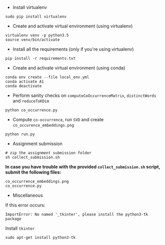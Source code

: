 - Install virtualenv
```
sudo pip install virtualenv 
```

- Create and activate virtual environment (using virtualenv)
```
virtualenv venv -p python3.5
source venv/bin/activate
```

- Install all the requirements (only if you're using virtualenv)
```
pip install -r requirements.txt
```

- Create and activate virtual environment (using conda)
```
conda env create --file local_env.yml
conda activate A1
conda deactivate
```

- Perform sanity checks on `computeCoOccurrenceMatrix`, `distinctWords` and `reduceToKDim`
```
python co_occurrence.py
```

- Compute `co-occurrence`, run `SVD` and create `co_occurence_embeddings.png`
```
python run.py
```

- Assignment submission
```
# zip the assignment submission folder
sh collect_submission.sh
```
**In case you have trouble with the provided `collect_submission.sh` script, submit the following files:**
```
co_occurrence_embeddings.png
co_occurrence.py
```

- Miscellaneous

If this error occurs:
```
ImportError: No named '_tkinter', please install the python3-tk package
```
Install `tkinter`
```
sudo apt-get install python3-tk
```
